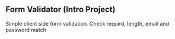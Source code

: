 ## Form Validator (Intro Project)

Simple client side form validation. Check requird, length, email and password match

